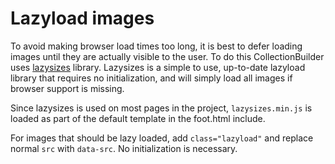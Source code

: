 # Lazyload images

To avoid making browser load times too long, it is best to defer loading images until they are actually visible to the user.
To do this CollectionBuilder uses [lazysizes](https://github.com/aFarkas/lazysizes) library.
Lazysizes is a simple to use, up-to-date lazyload library that requires no initialization, and will simply load all images if browser support is missing.

Since lazysizes is used on most pages in the project, `lazysizes.min.js` is loaded as part of the default template in the foot.html include.

For images that should be lazy loaded, add `class="lazyload"` and replace normal `src` with `data-src`.
No initialization is necessary.
